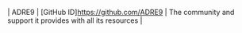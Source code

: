 | ADRE9 | [GitHub ID]https://github.com/ADRE9 | The community and support it provides with all its resources |
